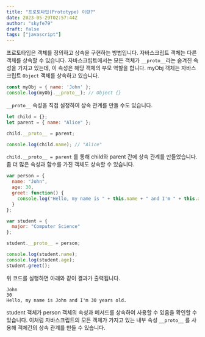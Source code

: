 ```yaml
---
title: "프로토타입(Prototype) 이란?"
date: 2023-05-29T02:57:44Z
author: "skyfe79"
draft: false
tags: ["javascript"]
---
```


프로토타입은 객체를 정의하고 상속을 구현하는 방법입니다. 자바스크립트 객체는 다른 객체를 상속할 수 있습니다. 자바스크립트에서는 모든 객체가 `__proto__`라는 숨겨진 속성을 가지고 있는데, 이 속성은 해당 객체의 부모 역할을 합니다. myObj 객체는 자바스크립트 `Object` 객체를 상속하고 있습니다.

```js
const myObj = { name: 'John' };
console.log(myObj.__proto__); // Object {}
```

`__proto__` 속성을 직접 설정하여 상속 관계를 만들 수도 있습니다.

```js
let child = {};
let parent = { name: "Alice" };

child.__proto__ = parent;

console.log(child.name); // "Alice"
```

`child.__proto__ = parent` 를 통해 child와 parent 간에 상속 관계를 만들었습니다. 좀 더 많은 속성과 함수를 가진 객체도 상속할 수 있습니다.

```js
var person = {
  name: "John",
  age: 30,
  greet: function() {
    console.log("Hello, my name is " + this.name + " and I'm " + this.age + " years old.");
  }
};

var student = {
  major: "Computer Science"
};

student.__proto__ = person;

console.log(student.name); 
console.log(student.age); 
student.greet();
```

위 코드를 실행하면 아래와 같이 결과가 출력됩니다.

```
John
30
Hello, my name is John and I'm 30 years old.
```

student 객체가 person 객체의 속성과 메서드를 상속하여 사용할 수 있음을 확인할 수 있습니다. 이처럼 자바스크립트의 모든 객체가 가지고 있는 내부 속성 `__proto__` 를 사용해 객체간의 상속 관계를 만들 수 있습니다.

